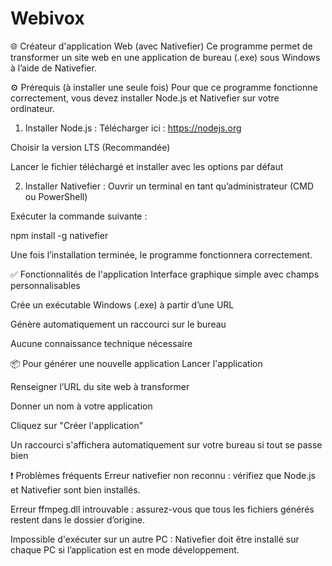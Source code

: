 # Webivox
🌐 Créateur d'application Web (avec Nativefier)
Ce programme permet de transformer un site web en une application de bureau (.exe) sous Windows à l’aide de Nativefier.

⚙️ Prérequis (à installer une seule fois)
Pour que ce programme fonctionne correctement, vous devez installer Node.js et Nativefier sur votre ordinateur.

1. Installer Node.js :
Télécharger ici : https://nodejs.org

Choisir la version LTS (Recommandée)

Lancer le fichier téléchargé et installer avec les options par défaut

2. Installer Nativefier :
Ouvrir un terminal en tant qu’administrateur (CMD ou PowerShell)

Exécuter la commande suivante :

npm install -g nativefier

Une fois l’installation terminée, le programme fonctionnera correctement.

✅ Fonctionnalités de l'application
Interface graphique simple avec champs personnalisables

Crée un exécutable Windows (.exe) à partir d’une URL

Génère automatiquement un raccourci sur le bureau

Aucune connaissance technique nécessaire

📦 Pour générer une nouvelle application
Lancer l'application

Renseigner l’URL du site web à transformer

Donner un nom à votre application

Cliquez sur "Créer l'application"

Un raccourci s'affichera automatiquement sur votre bureau si tout se passe bien

❗ Problèmes fréquents
Erreur nativefier non reconnu : vérifiez que Node.js et Nativefier sont bien installés.

Erreur ffmpeg.dll introuvable : assurez-vous que tous les fichiers générés restent dans le dossier d’origine.

Impossible d'exécuter sur un autre PC : Nativefier doit être installé sur chaque PC si l’application est en mode développement.
